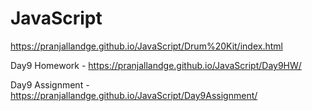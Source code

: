 # JavaScript

https://pranjallandge.github.io/JavaScript/Drum%20Kit/index.html

Day9 Homework - https://pranjallandge.github.io/JavaScript/Day9HW/

Day9 Assignment - https://pranjallandge.github.io/JavaScript/Day9Assignment/
